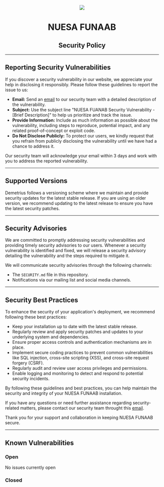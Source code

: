 <div style="text-align: center;">
    <img src="public/logo.png" /> 
    <h1>NUESA FUNAAB</h1>
    <h2>Security Policy</h2>
</div>

---

## Reporting Security Vulnerabilities

If you discover a security vulnerability in our website, we appreciate your help in disclosing it responsibly. Please follow these guidelines to report the issue to us:

- **Email:** Send an [email](mailto:nuesafunaab01gmail.com?subject=NUESA%20FUNAAB%20Security%20Vulneraility%20-%20Description&cc=jesulayomy@gmail.com,eolaosebikan60@gmail.com,victoryicha2@gmail.com) to our security team with a detailed description of the vulnerability.
- **Subject:** Use the subject line "NUESA FUANAB Security Vulnerability - [Brief Description]" to help us prioritize and track the issue.
- **Provide Information:** Include as much information as possible about the vulnerability, including steps to reproduce, potential impact, and any related proof-of-concept or exploit code.
- **Do Not Disclose Publicly:** To protect our users, we kindly request that you refrain from publicly disclosing the vulnerability until we have had a chance to address it.

Our security team will acknowledge your email within 3 days and work with you to address the reported vulnerability.

---

## Supported Versions

Demetrius follows a versioning scheme where we maintain and provide security updates for the latest stable release. If you are using an older version, we recommend updating to the latest release to ensure you have the latest security patches.

---

## Security Advisories

We are committed to promptly addressing security vulnerabilities and providing timely security advisories to our users. Whenever a security vulnerability is identified and fixed, we will release a security advisory detailing the vulnerability and the steps required to mitigate it.

We will communicate security advisories through the following channels:

- The `SECURITY.md` file in this repository.
- Notifications via our mailing list and social media channels.

---

## Security Best Practices

To enhance the security of your application's deployment, we recommend following these best practices:

- Keep your installation up to date with the latest stable release.
- Regularly review and apply security patches and updates to your underlying system and dependencies.
- Ensure proper access controls and authentication mechanisms are in place.
- Implement secure coding practices to prevent common vulnerabilities like SQL injection, cross-site scripting (XSS), and cross-site request forgery (CSRF).
- Regularly audit and review user access privileges and permissions.
- Enable logging and monitoring to detect and respond to potential security incidents.

By following these guidelines and best practices, you can help maintain the security and integrity of your NUESA FUNAAB installation.

If you have any questions or need further assistance regarding security-related matters, please contact our security team throught this [email](mailto:nuesafunaab01gmail.com?subject=NUESA%20FUNAAB%20Security%20Question%20-%20Description&cc=jesulayomy@gmail.com,eolaosebikan60@gmail.com,victoryicha2@gmail.com).

Thank you for your support and collaboration in keeping NUESA FUNAAB secure.

---

## Known Vulnerabilities

### Open

No issues currently open

### Closed

